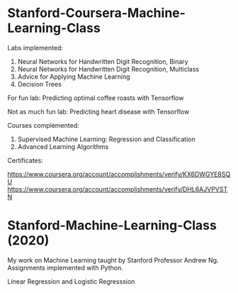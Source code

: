 # Stanford-Coursera-Machine-Learning-Class 

Labs implemented:
1. Neural Networks for Handwritten Digit Recognition, Binary
2. Neural Networks for Handwritten Digit Recognition, Multiclass
3. Advice for Applying Machine Learning 
4. Decision Trees

For fun lab:
Predicting optimal coffee roasts with Tensorflow

Not as much fun lab:
Predicting heart disease with Tensorflow


Courses complemented:
1. Supervised Machine Learning: Regression and Classification
2. Advanced Learning Algorithms

Certificates:

https://www.coursera.org/account/accomplishments/verify/KX6DWGYE8SQU 
https://www.coursera.org/account/accomplishments/verify/DHL6AJVPVSTN  

# Stanford-Machine-Learning-Class (2020)

My work on Machine Learning taught by Stanford Professor Andrew Ng. Assignments implemented with Python.

Linear Regression and Logistic Regresssion


